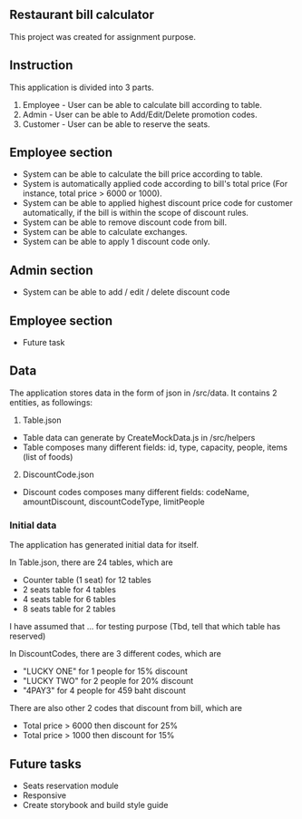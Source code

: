 ## Restaurant bill calculator
This project was created for assignment purpose.

## Instruction
This application is divided into 3 parts.

1. Employee - User can be able to calculate bill according to table.
2. Admin - User can be able to Add/Edit/Delete promotion codes.
3. Customer - User can be able to reserve the seats.

## Employee section
- System can be able to calculate the bill price according to table.
- System is automatically applied code according to bill's total price (For instance, total price > 6000 or 1000).
- System can be able to applied highest discount price code for customer automatically, if the bill is within the scope of discount rules.
- System can be able to remove discount code from bill.
- System can be able to calculate exchanges.
- System can be able to apply 1 discount code only.

## Admin section
- System can be able to add / edit / delete discount code

## Employee section
- Future task

## Data
The application stores data in the form of json in /src/data.
It contains 2 entities, as followings:

1. Table.json
- Table data can generate by CreateMockData.js in /src/helpers
- Table composes many different fields: id, type, capacity, people, items (list of foods)

2. DiscountCode.json
- Discount codes composes many different fields: codeName, amountDiscount, discountCodeType, limitPeople

### Initial data
The application has generated initial data for itself.

In Table.json, there are 24 tables, which are
- Counter table (1 seat) for 12 tables
- 2 seats table for 4 tables
- 4 seats table for 6 tables
- 8 seats table for 2 tables

I have assumed that ... for testing purpose (Tbd, tell that which table has reserved)

In DiscountCodes, there are 3 different codes, which are
- "LUCKY ONE" for 1 people for 15% discount
- "LUCKY TWO" for 2 people for 20% discount
- "4PAY3" for 4 people for 459 baht discount

There are also other 2 codes that discount from bill, which are
- Total price > 6000 then discount for 25%
- Total price > 1000 then discount for 15%


## Future tasks
- Seats reservation module
- Responsive
- Create storybook and build style guide
